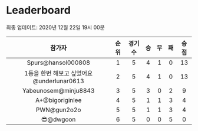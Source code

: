 # Leaderboard
최종 업데이트: 2020년 12월 22일 19시 00분




| 참가자 | 순위 | 경기수 | 승 | 무 | 패 | 승점 |
|:---:|:---:|:---:|:---:|:---:|:---:|:---:|
| Spurs@hansol000808 | 1 | 5 | 4 | 1 | 0 | 13 |
| 1등을 한번 해보고 싶었어요@underlunar0613 | 2 | 5 | 4 | 1 | 0 | 13 |
| Yabeunosem@minju8843 | 3 | 5 | 3 | 0 | 2 | 9 |
| A+@bigoriginlee | 4 | 5 | 1 | 1 | 3 | 4 |
| PWN@gun2o2o | 5 | 5 | 1 | 1 | 3 | 4 |
| 😎@dwgoon | 6 | 5 | 0 | 0 | 5 | 0 |